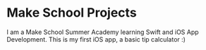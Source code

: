 # Make School Projects

I am a Make School Summer Academy learning Swift and iOS App Development. This is my first iOS app, a basic tip calculator :)
